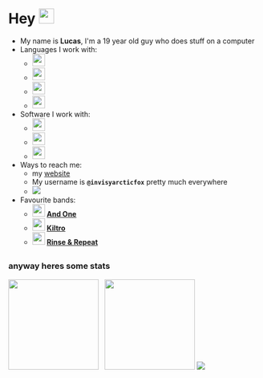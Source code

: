# **Hey** <img src="https://static-cdn.jtvnw.net/emoticons/v2/1/default/dark/5.0" height="30">

- My name is **Lucas**, I'm a 19 year old guy who does stuff on a computer
- Languages I work with:
    - <img width="25" src="https://cdn.simpleicons.org/html5"/>
    - <img width="25" src="https://cdn.simpleicons.org/css3"/>
    - <img width="25" src="https://cdn.simpleicons.org/sass"/>
    - <img width="25" src="https://cdn.simpleicons.org/javascript"/>
- Software I work with:
    - <img width="25" src="https://cdn.simpleicons.org/blender/000/fff"/>
    - <img width="25" src="https://cdn.simpleicons.org/gimp/000/fff"/>
    - <img width="25" src="https://cdn.simpleicons.org/vegas/000/fff"/>
- Ways to reach me:
    - my [website](https://invisyarcticfox.uk)
    - My username is **`@invisyarcticfox`** pretty much everywhere
    - ![](https://dcbadge.limes.pink/api/shield/470193291053498369)
- Favourite bands:
    - <img src="https://i.imgur.com/4SFHV89.jpeg" height="25">&nbsp;[**And One**](https://open.spotify.com/artist/6OAueBADydAjR5lP5NqTvv)
    - <img src="https://i.imgur.com/OEvm4SW.png" height="25">&nbsp;[**Kiltro**](https://open.spotify.com/artist/27CC3tpq7WQR25M03jKTZm)
    - <img src="https://i.imgur.com/ELXkFss.jpeg" height="25">&nbsp;[**Rinse & Repeat**](https://open.spotify.com/artist/3LZFx6FDLyv8zoCpORQIK)
##
### anyway heres some stats
 <p>
  <img src="https://github-readme-stats.vercel.app/api?username=invisyarcticfox&theme=dark&title_color=00aa00&text_color=ddd&icon_color=4f8cc9" height="180">&nbsp;&nbsp;
  <img src="https://github-readme-stats.vercel.app/api/top-langs/?username=invisyarcticfox&theme=dark&layout=compact&title_color=00aa00&text_color=ddd&icon_color=4f8cc9" height="180">
  <img src="https://github-profile-trophy.vercel.app/?username=invisyarcticfox&theme=onedark">
</p>
